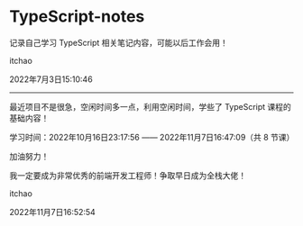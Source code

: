 # TypeScript-notes
记录自己学习 TypeScript 相关笔记内容，可能以后工作会用！

itchao

2022年7月3日15:10:46

<hr/>

最近项目不是很急，空闲时间多一点，利用空闲时间，学些了 TypeScript 课程的基础内容！

学习时间：2022年10月16日23:17:56 —— 2022年11月7日16:47:09（共 8 节课）



加油努力！

我一定要成为非常优秀的前端开发工程师！争取早日成为全栈大佬！



itchao

2022年11月7日16:52:54